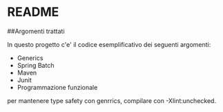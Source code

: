 # README

##Argomenti trattati

In questo progetto c'e' il codice esemplificativo dei seguenti argomenti:

* Generics
* Spring Batch
* Maven
* Junit
* Programmazione funzionale


per mantenere type safety con genrrics, compilare con -Xlint:unchecked.